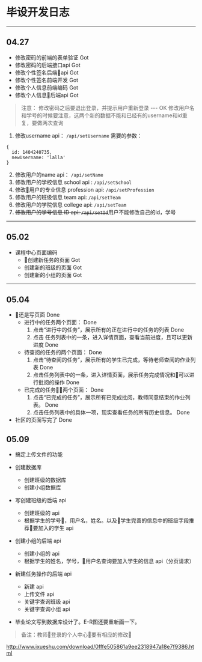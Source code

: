 # 毕设开发日志
---

## 04.27
+ 修改密码的前端的表单验证 Got
+ 修改密码的后端接口api  Got 
+ 修改个性签名后端api Got
+ 修改个性签名前端开发 Got
+ 修改个人信息前端编码 Got
+ 修改个人信息后端api Got

> 注意： 修改密码之后要退出登录，并提示用户重新登录  --- OK
修改用户名和学号的时候要注意，这两个新的数据不能和已经有的username和id重复，要做两次查询


1. 修改username api： `/api/setUsername`
需要的参数：
```
{
  id: 1404240735,
  newUsername: 'lalla'
}
```
2. 修改用户的name api： `/api/setName`
3. 修改用户的学校信息 school api : `/api/setSchool`
4. 修改用户的专业信息 profession api: `/api/setProfession`
5. 修改用户的班级信息 team api: `/api/setTeam`
6. 修改用户的学院信息 college api: `/api/setTeam`
7. <s>修改用户的学号信息 ID api: `/api/setId`</s>用户不能修改自己的id，学号
----
## 05.02 
+ 课程中心页面编码
  + 创建新任务的页面 Got
  + 创建新的班级的页面 Got
  + 创建新的小组的页面 Got
---
## 05.04
+ 还是写页面 Done
  + 进行中的任务两个页面： Done
    1. 点击“进行中的任务”，展示所有的正在进行中的任务的列表 Done
    2. 点击 任务列表中的一条，进入详情页面，查看当前进度，且可以更新进度   Done
  + 待查阅的任务的两个页面：  Done
    1. 点击“待查阅的任务”，展示所有的学生已完成，等待老师查阅的作业列表 Done
    2. 点击任务列表中的一条，进入详情页面，展示任务完成情况和可以进行批阅的操作  Done
  + 已完成的任务两个页面：   Done
    1. 点击“已完成的任务”，展示所有已完成批阅，教师同意结束的作业列表。  Done
    2. 点击任务列表中的具体一项，现实查看任务的所有历史信息。   Done
+ 社区的页面写完了 Done
## 05.09
+ 搞定上传文件的功能
+ 创建数据库
  + 创建班级的数据库
  + 创建小组数据库
+ 写创建班级的后端 api
  + 创建班级的 api
  + 根据学生的学号，用户名，姓名。以及学生完善的信息中的班级字段推荐要加入的学生 api
+ 创建小组的后端 api
  + 创建小组的 api
  + 根据学生的姓名，学号，用户名查询要加入学生的信息 api（分页请求）
+ 新建任务操作的后端 api
  + 新建 api
  + 上传文件 api
  + 关键字查询班级 api
  + 关键字查询小组 api

+ 毕业论文写到数据库设计了。E-R图还要重新画一下。

> 备注：教师登录的个人中心要有相应的修改

http://www.ixueshu.com/download/0fffe505861a9ee2318947a18e7f9386.html